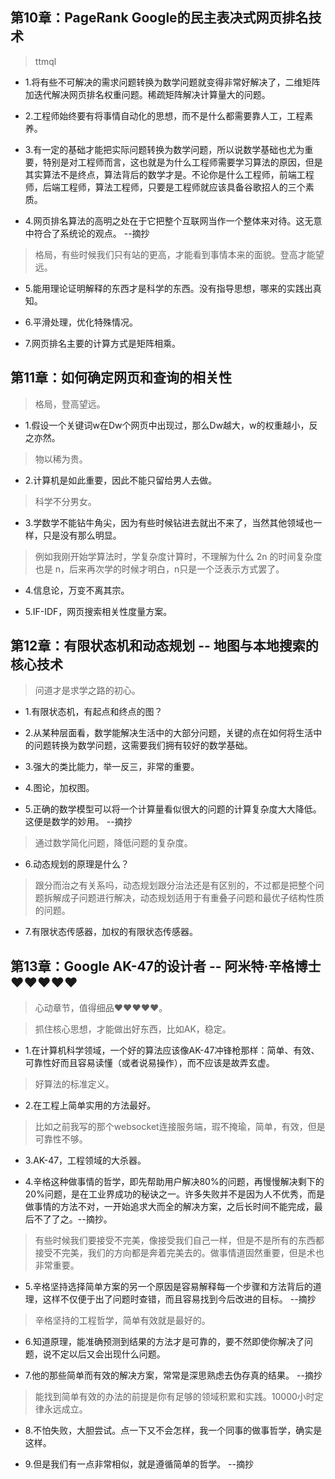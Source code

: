 ## 第10章：PageRank Google的民主表决式网页排名技术

>ttmql

- 1.将有些不可解决的需求问题转换为数学问题就变得非常好解决了，二维矩阵加迭代解决网页排名权重问题。稀疏矩阵解决计算量大的问题。

- 2.工程师始终要有将事情自动化的思想，而不是什么都需要靠人工，工程素养。

- 3.有一定的基础才能把实际问题转换为数学问题，所以说数学基础也尤为重要，特别是对工程师而言，这也就是为什么工程师需要学习算法的原因，但是其实算法不是终点，算法背后的数学才是。不论你是什么工程师，前端工程师，后端工程师，算法工程师，只要是工程师就应该具备谷歌招人的三个素质。

- 4.网页排名算法的高明之处在于它把整个互联网当作一个整体来对待。这无意中符合了系统论的观点。 --摘抄

>格局，有些时候我们只有站的更高，才能看到事情本来的面貌。登高才能望远。

- 5.能用理论证明解释的东西才是科学的东西。没有指导思想，哪来的实践出真知。

- 6.平滑处理，优化特殊情况。

- 7.网页排名主要的计算方式是矩阵相乘。

## 第11章：如何确定网页和查询的相关性

>格局，登高望远。

- 1.假设一个关键词w在Dw个网页中出现过，那么Dw越大，w的权重越小，反之亦然。

>物以稀为贵。

- 2.计算机是如此重要，因此不能只留给男人去做。

>科学不分男女。

- 3.学数学不能钻牛角尖，因为有些时候钻进去就出不来了，当然其他领域也一样，只是没有那么明显。

>例如我刚开始学算法时，学复杂度计算时，不理解为什么 2n 的时间复杂度也是 n，后来再次学的时候才明白，n只是一个泛表示方式罢了。

- 4.信息论，万变不离其宗。

- 5.IF-IDF，网页搜索相关性度量方案。

## 第12章：有限状态机和动态规划 -- 地图与本地搜索的核心技术

>问道才是求学之路的初心。

- 1.有限状态机，有起点和终点的图？

- 2.从某种层面看，数学能解决生活中的大部分问题，关键的点在如何将生活中的问题转换为数学问题，这需要我们拥有较好的数学基础。

- 3.强大的类比能力，举一反三，非常的重要。

- 4.图论，加权图。

- 5.正确的数学模型可以将一个计算量看似很大的问题的计算复杂度大大降低。这便是数学的妙用。 --摘抄

>通过数学简化问题，降低问题的复杂度。

- 6.动态规划的原理是什么？

>跟分而治之有关系吗，动态规划跟分治法还是有区别的，不过都是把整个问题拆解成子问题进行解决，动态规划适用于有重叠子问题和最优子结构性质的问题。

- 7.有限状态传感器，加权的有限状态传感器。

## 第13章：Google AK-47的设计者 -- 阿米特·辛格博士 ❤❤❤❤❤

>心动章节，值得细品❤❤❤❤❤。

>抓住核心思想，才能做出好东西，比如AK，稳定。

- 1.在计算机科学领域，一个好的算法应该像AK-47冲锋枪那样：简单、有效、可靠性好而且容易读懂（或者说易操作），而不应该是故弄玄虚。

>好算法的标准定义。

- 2.在工程上简单实用的方法最好。

>比如之前我写的那个websocket连接服务端，瑕不掩瑜，简单，有效，但是可靠性不够。

- 3.AK-47，工程领域的大杀器。

- 4.辛格这种做事情的哲学，即先帮助用户解决80%的问题，再慢慢解决剩下的20%问题，是在工业界成功的秘诀之一。许多失败并不是因为人不优秀，而是做事情的方法不对，一开始追求大而全的解决方案，之后长时间不能完成，最后不了了之。--摘抄。

>有些时候我们要接受不完美，像接受我们自己一样，但是不是所有的东西都接受不完美，我们的方向都是奔着完美去的。做事情道固然重要，但是术也非常重要。

- 5.辛格坚持选择简单方案的另一个原因是容易解释每一个步骤和方法背后的道理，这样不仅便于出了问题时查错，而且容易找到今后改进的目标。 --摘抄

>辛格坚持的工程哲学，简单有效就是最好的。

- 6.知道原理，能准确预测到结果的方法才是可靠的，要不然即使你解决了问题，说不定以后又会出现什么问题。

- 7.他的那些简单而有效的解决方案，常常是深思熟虑去伪存真的结果。 --摘抄

>能找到简单有效的办法的前提是你有足够的领域积累和实践。10000小时定律永远成立。

- 8.不怕失败，大胆尝试。点一下又不会怎样，我一个同事的做事哲学，确实是这样。

- 9.但是我们有一点非常相似，就是遵循简单的哲学。 --摘抄























































































